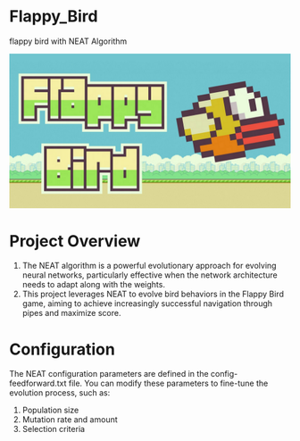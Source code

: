 # Flappy_Bird
flappy bird with NEAT Algorithm 

![gamelogo](./imgs/1.png)

# Project Overview
1. The NEAT algorithm is a powerful evolutionary approach for evolving neural networks, particularly effective when the network architecture needs to adapt along with the weights.
2. This project leverages NEAT to evolve bird behaviors in the Flappy Bird game, aiming to achieve increasingly successful navigation through pipes and maximize score.


# Configuration

The NEAT configuration parameters are defined in the config-feedforward.txt file. You can modify these parameters to fine-tune the evolution process, such as:
1. Population size
2. Mutation rate and amount
3. Selection criteria
